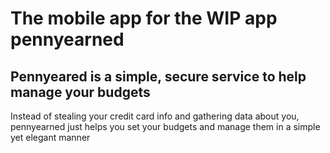 # The mobile app for the WIP app pennyearned 

## Pennyeared is a simple, secure service to help manage your budgets

Instead of stealing your credit card info and gathering data about you, pennyearned just helps you set your budgets and manage them
in a simple yet elegant manner
